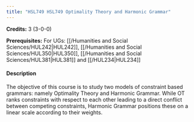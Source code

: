```yaml
---
title: "HSL749 HSL749 Optimality Theory and Harmonic Grammar"
---
```

**Credits:** 3 (3-0-0)

**Prerequisites:** For UGs: [[/Humanities and Social Sciences/HUL242|HUL242]], [[/Humanities and Social Sciences/HUL350|HUL350]], [[/Humanities and Social Sciences/HUL381|HUL381]] and [[/HUL234|HUL234]]

#### Description
The objective of this course is to study two models of constraint based grammars: namely Optimality Theory and Harmonic Grammar. While OT ranks constraints with respect to each other leading to a direct conflict between competing constraints, Harmonic Grammar positions these on a linear scale according to their weights.